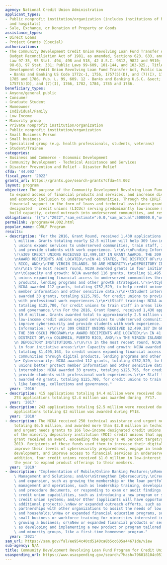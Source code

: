 ```yaml
---
agency: National Credit Union Administration
applicant_types:
- Public nonprofit institution/organization (includes institutions of higher education
  and hospitals)
- Sale, Exchange, or Donation of Property or Goods
assistance_types:
- Direct Loans
- Project Grants (Special)
authorizations:
- The Community Development Credit Union Revolving Loan Fund Transfer Act, Omnibus
  Budget Reconciliation Act of 1981, as amended, Sections 623, 633, and 681, Public
  Law 97-35, 95 Stat. 494, 498 and 518, 42 U.S.C. 9812, 9822 and 9910; Public Law
  98-63, 97 Stat. 331; Public Laws 99-609, 101-144, and 103-325., Title The Community
  Development Credit Union Revolving Loan Fund Transfer Act, Public Law 99-609, 12
  - Banks and Banking US Code 1772c-1, 1756, 1757(5)(D), and (7)(I), 1766, 1782, 1784,
  1785 and 1786. Pub. L. 99, 609. 12 - Banks and Banking U.S.C. &sect; 1772c-1, 1756,
  1757(5)(D), and (7)(I), 1766, 1782, 1784, 1785 and 1786.
beneficiary_types:
- Anyone/general public
- Consumer
- Graduate Student
- Homeowner
- Individual/Family
- Low Income
- Minority group
- Private nonprofit institution/organization
- Public nonprofit institution/organization
- Small Business Person
- Small business
- Specialized group (e.g. health professionals, students, veterans)
- Student/Trainee
categories:
- Business and Commerce - Economic Development
- Community Development - Technical Assistance and Services
- Disaster Prevention and Relief - Disaster Relief
cfda: '44.002'
fiscal_year: '2022'
grants_url: https://grants.gov/search-grants?cfda=44.002
layout: program
objective: The purpose of the Community Development Revolving Loan Fund (CDRLF) is
  to expand access of financial products and services, and increase diversity, equity,
  and economic inclusion to underserved communities. Through the CDRLF, the NCUA provides
  financial support in the form of loans and technical assistance grants to low-income
  designated   credit unions (LICUs) serving predominantly low-income members to modernize,
  build capacity, extend outreach into underserved communities, and respond to emergencies.
obligations: '[{"x":"2022","sam_estimate":0.0,"sam_actual":500000.0,"usa_spending_actual":1529895.09},{"x":"2023","sam_estimate":1750000.0,"sam_actual":0.0,"usa_spending_actual":3018216.94},{"x":"2024","sam_estimate":0.0,"sam_actual":0.0,"usa_spending_actual":3419014.71}]'
permalink: /program/44.002.html
popular_name: CDRLF Program
results:
- description: "For the 2016, Grant Round, received 1,430 applications totaling $9.6\
    \ million. Grants totaling nearly $2.5 million will help 309 low-income credit\
    \ unions expand services to underserved communities, train staff, improve cybersecurity\
    \ and provide students with work experience. \r\n\r\nFunding Information: \r\n\
    \r\n309 CREDIT UNIONS RECEIVED $2,499,187 IN GRANT AWARDS. THE 309 OSCUI PROGRAM\r\
    \nAWARD RECIPIENTS ARE LOCATED\r\nIN 41 STATES, THE DISTRICT OF\r\nCOLUMBIA, PUERTO\
    \ RICO, AND\r\nTHE VIRGIN ISLANDS. 50 ARE MINORITY\r\nDEPOSITORY INSTITUTIONS.\r\
    \n\r\nIn the most recent round, NCUA awarded grants in four initiative areas:\r\
    \n•\tCapacity and growth: NCUA awarded 116 grants, totaling $1,495,163, to credit\
    \ unions expanding financial access to underserved communities through digital\
    \ products, lending programs and other growth strategies.\r\n•\tCybersecurity:\
    \ NCUA awarded 112 grants, totaling $752,529, to help credit unions better protect\
    \ member information and other sensitive data.\r\n•\tStudent internships: NCUA\
    \ awarded 33 grants, totaling $125,795, for credit unions to provide students\
    \ with professional work experiences.\r\n•\tStaff training: NCUA awarded 48 grants,\
    \ totaling $125,700, for credit unions to train staff in areas like lending, collections\
    \ and governance.\r\n For the 2016, Grant Round, received 1,430 applications totaling\
    \ $9.6 million. Grants awarded total to approximately 2.5 million will help 309\
    \ low-income credit unions expand services to underserved communities, train staff,\
    \ improve cybersecurity and provide students with work experience. \r\n\r\n Funding\
    \ Information: \r\n\r\n 309 CREDIT UNIONS RECEIVED $2,499,187 IN GRANT AWARDS.\
    \ THE 309 OSCUI PROGRAM\r\n AWARD RECIPIENTS ARE LOCATED\r\n IN 41 STATES, THE\
    \ DISTRICT OF\r\n COLUMBIA, PUERTO RICO, AND\r\n THE VIRGIN ISLANDS. 50 ARE MINORITY\r\
    \n DEPOSITORY INSTITUTIONS.\r\n\r\n In the most recent round, NCUA awarded grants\
    \ in four initiative areas:\r\n• Capacity and growth: NCUA awarded 116 grants,\
    \ totaling $1,495,163, to credit unions expanding financial access to underserved\
    \ communities through digital products, lending programs and other growth strategies.\r\
    \n• Cybersecurity: NCUA awarded 112 grants, totaling $752,529, to help credit\
    \ unions better protect member information and other sensitive data.\r\n• Student\
    \ internships: NCUA awarded 33 grants, totaling $125,795, for credit unions to\
    \ provide students with professional work experiences.\r\n• Staff training: NCUA\
    \ awarded 48 grants, totaling $125,700, for credit unions to train staff in areas\
    \ like lending, collections and governance."
  year: '2016'
- description: 415 applications totaling $4.4 million were received during  FY17.
    274 applications totaling $2.4 million was awarded during  FY17.
  year: '2017'
- description: 243 applications totaling $2.5 million were received during FY18. 203
    applications totaling $2 million was awarded during FY18.
  year: '2018'
- description: The NCUA received 250 technical assistance and urgent need grant applications
    totaling $6.5 million, and awarded more than $2.0 million in technical assistance
    and urgent needs grants to 166 low-income designated credit unions. 63 percent
    of the minority depository institution (MDI) credit unions that applied for a
    grant received an award, exceeding the agency's 40 percent target/goal for FY
    2019. Recipients of these funds used them to increase their digital services and
    improve their levels of cybersecurity preparedness, engage in leadership and career
    development, and improve access to financial services in underserved areas. In
    addition, four credit unions received $1.0 million in low-interest loans during
    the year to expand product offerings to their members.
  year: '2019'
- description: "Implementation of Mobile/Online Banking Features;\nRemote Workforce\
    \ Management and Solutions; and/or\nStrengthen Cybersecurity.\nCredit union growth\
    \ and expansion, such as growing the membership or the loan portfolio;\nImproved\
    \ management and operations, such as leadership training, developing new policy\
    \ and procedure documents, or responding to exam or audit findings; \nIncreased\
    \ credit union capabilities, such as introducing a new program or service or improving\
    \ credit union systems; and/or Other (applicants will have opportunity to justify\
    \ additional projects).\nNew or expanded outreach efforts, such as developing\
    \ partnerships with other organizations to assist the needs of low wealth persons\
    \ and households;\nNew or expanded financial education programs, such as providing\
    \ small business or workforce training for minorities interested in starting and\
    \ growing a business; or\nNew or expanded financial products or services, such\
    \ as developing and implementing a new product or program tailored to underserved\
    \ and minority groups, like a first-time homeowner program."
  year: '2021'
sam_url: https://sam.gov/fal/ee954c40cd5140ca8b5cc605a44671de/view
sub-agency: N/A
title: Community Development Revolving Loan Fund Program for Credit Unions
usaspending_url: https://www.usaspending.gov/search/?hash=796018104c051ea3fa722d6e2696d9a2
---
```

